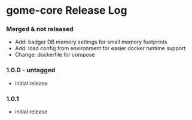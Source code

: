# gome-core Release Log

### Merged & not released
- Add: badger DB memory settings for small memory footprints
- Add: load config from environment for easier docker runtime support
- Change: dockerfile for compose

### 1.0.0 - untagged
* initial release

### 1.0.1
* initial release